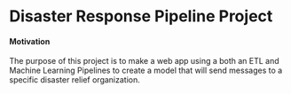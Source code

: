 # Disaster Response Pipeline Project

#### Motivation
The purpose of this project is to make a web app using a both an ETL and Machine Learning Pipelines to create a model that will send messages to a specific disaster relief organization.
